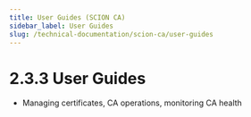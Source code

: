 ```yaml
---
title: User Guides (SCION CA)
sidebar_label: User Guides
slug: /technical-documentation/scion-ca/user-guides
---
```

# 2.3.3 User Guides
- Managing certificates, CA operations, monitoring CA health
